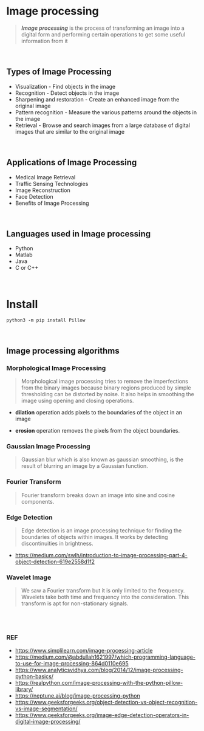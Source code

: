 # Image processing

> ***Image processing*** is the process of transforming an image into a digital form and performing certain operations to get some useful information from it

<br />

## Types of Image Processing

- Visualization - Find objects in the image
- Recognition - Detect objects in the image
- Sharpening and restoration - Create an enhanced image from the original image
- Pattern recognition - Measure the various patterns around the objects in the image
- Retrieval - Browse and search images from a large database of digital images that are similar to the original image

<br />

## Applications of Image Processing

- Medical Image Retrieval
- Traffic Sensing Technologies
- Image Reconstruction
- Face Detection
- Benefits of Image Processing

<br />

## Languages used in Image processing

- Python
- Matlab
- Java
- C or C++

<br />

# Install
```
python3 -m pip install Pillow
```

<br />

## Image processing algorithms

### Morphological Image Processing
> Morphological image processing tries to remove the imperfections from the binary images because binary regions produced by simple thresholding can be distorted by noise. It also helps in smoothing the image using opening and closing operations.

- **dilation** operation adds pixels to the boundaries of the object in an image

- **erosion** operation removes the pixels from the object boundaries. 


### Gaussian Image Processing
> Gaussian blur which is also known as gaussian smoothing, is the result of blurring an image by a Gaussian function.


### Fourier Transform
> Fourier transform breaks down an image into sine and cosine components. 

### Edge Detection
> Edge detection is an image processing technique for finding the boundaries of objects within images. It works by detecting discontinuities in brightness.

- https://medium.com/swlh/introduction-to-image-processing-part-4-object-detection-619e2558d1f2


### Wavelet Image
> We saw a Fourier transform but it is only limited to the frequency. Wavelets take both time and frequency into the consideration. This transform is apt for non-stationary signals. 

<br />

<br />

### REF
- https://www.simplilearn.com/image-processing-article
- https://medium.com/@abdullah1621997/which-programming-language-to-use-for-image-processing-864d0110e695
- https://www.analyticsvidhya.com/blog/2014/12/image-processing-python-basics/
- https://realpython.com/image-processing-with-the-python-pillow-library/
- https://neptune.ai/blog/image-processing-python
- https://www.geeksforgeeks.org/object-detection-vs-object-recognition-vs-image-segmentation/
- https://www.geeksforgeeks.org/image-edge-detection-operators-in-digital-image-processing/
